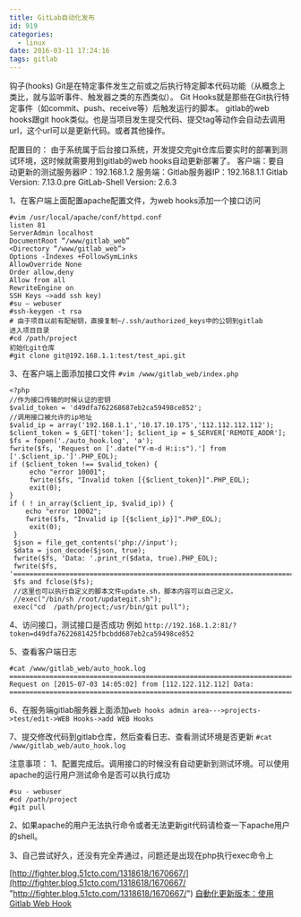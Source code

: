 ```yaml
---
title: GitLab自动化发布
id: 919
categories:
  - linux
date: 2016-03-11 17:24:16
tags: gitlab
---
```


钩子(hooks)
Git是在特定事件发生之前或之后执行特定脚本代码功能（从概念上类比，就与监听事件、触发器之类的东西类似）。
Git Hooks就是那些在Git执行特定事件（如commit、push、receive等）后触发运行的脚本。
gitlab的web hooks跟git hook类似。也是当项目发生提交代码、提交tag等动作会自动去调用url，这个url可以是更新代码。或者其他操作。

配置目的：
由于系统属于后台接口系统，开发提交完git仓库后要实时的部署到测试环境，这时候就需要用到gitlab的web hooks自动更新部署了。
客户端：要自动更新的测试服务器IP：192.168.1.2
服务端：Gitlab服务器IP：192.168.1.1
Gitlab Version: 7.13.0.pre
GitLab-Shell Version: 2.6.3

1、在客户端上面配置apache配置文件，为web hooks添加一个接口访问
```
#vim /usr/local/apache/conf/httpd.conf
listen 81
ServerAdmin localhost
DocumentRoot “/www/gitlab_web”
<Directory “/www/gitlab_web”>
Options -Indexes +FollowSymLinks
AllowOverride None
Order allow,deny
Allow from all
RewriteEngine on
SSH Keys –>add ssh key)
#su – webuser
#ssh-keygen -t rsa
# 由于项目以前有配秘钥，直接复制~/.ssh/authorized_keys中的公钥到gitlab
进入项目目录
#cd /path/project
初始化git仓库
#git clone git@192.168.1.1:test/test_api.git
```

3、在客户端上面添加接口文件
`#vim /www/gitlab_web/index.php`
```
<?php
//作为接口传输的时候认证的密钥 
$valid_token = 'd49dfa762268687eb2ca59498ce852'; 
//调用接口被允许的ip地址 
$valid_ip = array('192.168.1.1','10.17.10.175','112.112.112.112'); 
$client_token = $_GET['token']; $client_ip = $_SERVER['REMOTE_ADDR']; 
$fs = fopen('./auto_hook.log', 'a'); 
fwrite($fs, 'Request on ['.date("Y-m-d H:i:s").'] from ['.$client_ip.']'.PHP_EOL); 
if ($client_token !== $valid_token) {    
 	 echo "error 10001";     
 	 fwrite($fs, "Invalid token [{$client_token}]".PHP_EOL);     
 	 exit(0); 
} 
if ( ! in_array($client_ip, $valid_ip)) {     
	echo "error 10002";     
	fwrite($fs, "Invalid ip [{$client_ip}]".PHP_EOL);    
	 exit(0); 
 } 
 $json = file_get_contents('php://input'); 
 $data = json_decode($json, true); 
 fwrite($fs, 'Data: '.print_r($data, true).PHP_EOL); 
 fwrite($fs, '======================================================================='.PHP_EOL); 
 $fs and fclose($fs); 
 //这里也可以执行自定义的脚本文件update.sh，脚本内容可以自己定义。 
 //exec("/bin/sh /root/updategit.sh"); 
 exec("cd  /path/project;/usr/bin/git pull"); 

```
4、访问接口，测试接口是否成功
例如 `http://192.168.1.2:81/?token=d49dfa7622681425fbcbdd687eb2ca59498ce852 `

5、查看客户端日志
 ```
 #cat /www/gitlab_web/auto_hook.log 
 ======================================================================= 
 Request on [2015-07-03 14:05:02] from [112.122.112.112] Data:  
 =======================================================================
 ```

6、在服务端gitlab服务器上面添加`web hooks admin area--->projects->test/edit->WEB Hooks->add WEB Hooks`

7、提交修改代码到gitlab仓库，然后查看日志、查看测试环境是否更新
`#cat /www/gitlab_web/auto_hook.log`

注意事项：
1、配置完成后。调用接口的时候没有自动更新到测试环境。可以使用apache的运行用户测试命令是否可以执行成功
```
#su - webuser
#cd /path/project
#git pull
```

2、如果apache的用户无法执行命令或者无法更新git代码请检查一下apache用户的shell。

3、自己尝试好久，还没有完全弄通过，问题还是出现在php执行exec命令上

[http://fighter.blog.51cto.com/1318618/1670667/](http://fighter.blog.51cto.com/1318618/1670667/ "http://fighter.blog.51cto.com/1318618/1670667/")
[自動化更新版本：使用 Gitlab Web Hook](http://blog.ycnets.com/2013/10/19/automatic-update-version-with-gitlab-web-hook/#disqus_thread "自動化更新版本：使用 Gitlab Web Hook")